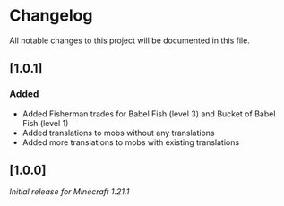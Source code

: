 # Changelog

All notable changes to this project will be documented in this file.

## [1.0.1]

### Added

 - Added Fisherman trades for Babel Fish (level 3) and Bucket of Babel Fish (level 1)
 - Added translations to mobs without any translations
 - Added more translations to mobs with existing translations

## [1.0.0]

_Initial release for Minecraft 1.21.1_